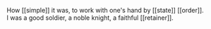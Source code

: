How [[simple]] it was, to work with one's hand by [[state]] [[order]].  
I was a good soldier, a noble knight, a faithful [[retainer]].  